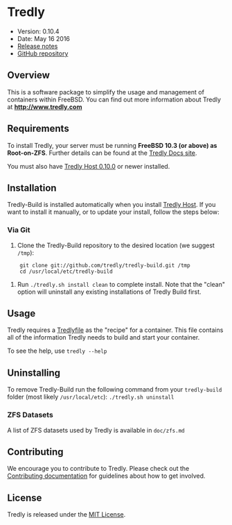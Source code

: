 # Tredly

- Version: 0.10.4
- Date: May 16 2016
- [Release notes](https://github.com/tredly/tredly-build/blob/master/CHANGELOG.md)
- [GitHub repository](https://github.com/tredly/tredly-build)

## Overview

This is a software package to simplify the usage and management of containers within FreeBSD. You can find out more information about Tredly at **<http://www.tredly.com>**

## Requirements

To install Tredly, your server must be running **FreeBSD 10.3 (or above) as Root-on-ZFS**. Further details can be found at the [Tredly Docs site](http://www.tredly.com/docs/?p=31).

You must also have [Tredly Host 0.10.0](https://github.com/tredly/tredly-host) or newer installed.

## Installation

Tredly-Build is installed automatically when you install [Tredly Host](https://github.com/tredly/tredly-host). If you want to install it manually, or to update your install, follow the steps below:

### Via Git

1. Clone the Tredly-Build repository to the desired location (we suggest `/tmp`):

```
    git clone git://github.com/tredly/tredly-build.git /tmp
    cd /usr/local/etc/tredly-build
```

1. Run `./tredly.sh install clean` to complete install. Note that the "clean" option will uninstall any existing installations of Tredly Build first.

## Usage

Tredly requires a [Tredlyfile](http://www.tredly.com/docs/?cat=6) as the "recipe" for a container. This file contains all of the information Tredly needs to build and start your container.

To see the help, use `tredly --help`

## Uninstalling

To remove Tredly-Build run the following command from your `tredly-build` folder (most likely `/usr/local/etc`): `./tredly.sh uninstall`

### ZFS Datasets

A list of ZFS datasets used by Tredly is available in `doc/zfs.md`

## Contributing

We encourage you to contribute to Tredly. Please check out the [Contributing documentation](https://github.com/tredly/tredly-build/blob/master/CONTRIBUTING.md) for guidelines about how to get involved.

## License

Tredly is released under the [MIT License](http://www.opensource.org/licenses/MIT).
